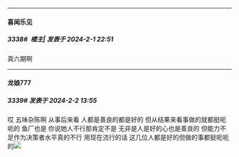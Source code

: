 
*****

####  喜闻乐见  
##### 3338#         楼主| 发表于 2024-2-1 22:51

真六期啊


*****

####  龙娘777  
##### 3339#       发表于 2024-2-2 13:55

哎 五味杂陈啊 从事后来看 人都是善良的都是好的 但从结果来看事做的就都挺呃呃的 鱼厂也是 你说她人不行那肯定不是 无非是人是好的心也是善良的 但能力不足作为决策者水平真的不行 用现在流行的话 这几位人都是好的但做的事都挺呃呃的<img src="https://static.saraba1st.com/image/smiley/face2017/049.png" referrerpolicy="no-referrer">

